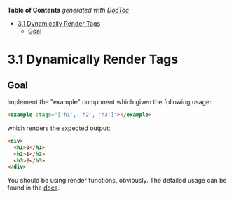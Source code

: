 <!-- START doctoc generated TOC please keep comment here to allow auto update -->
<!-- DON'T EDIT THIS SECTION, INSTEAD RE-RUN doctoc TO UPDATE -->
**Table of Contents**  *generated with [DocToc](https://github.com/thlorenz/doctoc)*

- [3.1 Dynamically Render Tags](#31-dynamically-render-tags)
  - [Goal](#goal)

<!-- END doctoc generated TOC please keep comment here to allow auto update -->

# 3.1 Dynamically Render Tags

## Goal

Implement the "example" component which given the following usage:

``` html
<example :tags="['h1', 'h2', 'h3']"></example>
```

which renders the expected output:

``` html
<div>
  <h1>0</h1>
  <h2>1</h2>
  <h3>2</h3>
</div>
```

You should be using render functions, obviously. The detailed usage can be found in the [docs](https://vuejs.org/v2/guide/render-function.html#createElement-Arguments).
